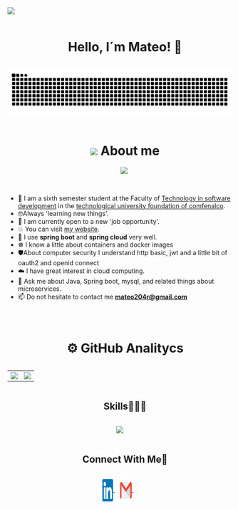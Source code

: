 <!--horizontal divider(gradiant)-->
<img src="https://user-images.githubusercontent.com/73097560/115834477-dbab4500-a447-11eb-908a-139a6edaec5c.gif">

<!--h1 without bottom border-->
<div id="user-content-toc">
  <ul align="center">
    <summary><h1 style="display: inline-block">Hello, I´m Mateo! 👋</h1></summary>
  </ul>
</div>
<picture>
  <source media="(prefers-color-scheme: dark)" srcset="https://raw.githubusercontent.com/MateoRodriguez0/MateoRodriguez0/output/github-contribution-grid-snake-dark.svg">
  <source media="(prefers-color-scheme: light)" srcset="https://raw.githubusercontent.com/MateoRodriguez0/MateoRodriguez0/output/github-contribution-grid-snake.svg">
  <img alt="github contribution grid snake animation" src="https://raw.githubusercontent.com/MateoRodriguez0/MateoRodriguez0/output/github-contribution-grid-snake.svg">
</picture>


<div id="user-content-toc">
  <ul align="center">
    <summary><h1 style="display: inline-block"><picture><img src = "https://github.com/7oSkaaa/7oSkaaa/blob/main/Images/about_me.gif?raw=true" width = 50px></picture> About me</h1></summary>
    <picture> <img align="right" src="https://github.com/7oSkaaa/7oSkaaa/blob/main/Images/Right_Side.gif?raw=true" width = 250px></picture>
  </ul>
</div>

<br><br>

- :school: I am a sixth semester student at the Faculty of [Technology in software development](https://tecnologicocomfenalco.edu.co/tecnologia-en-desarrollo-de-software) in the [technological university foundation of comfenalco](https://tecnologicocomfenalco.edu.co/).
- :nerd_face:Always 'learning new things'.
- :thinking: I am currently open to a new 'job opportunity'.
- :boom: You can visit [my website](https://leanunpoco.blogspot.com/).
- 🌱 I use **spring boot** and **spring cloud** very well.
- ☸️ I know a little about containers and docker images
- 🛡️About computer security I understand http basic, jwt and a little bit of oauth2 and openid connect
- ☁️ I have great interest in cloud computing.
- 💬 Ask me about Java, Spring boot, mysql, and related things about microservices.
- 📫 Do not hesitate to contact me **mateo204r@gmail.com**

<br>



<div id="user-content-toc">
  <ul align="center">
    <summary><h1 style="display: inline-block">⚙️ GitHub Analitycs </h1></summary>
  </ul>
</div>
<!--- stats & Trophy (start) -->
<p align="center">
  <!--- stats (start) -->
<table align="center">
<tr border="none">
<td width="50%" align="center">
  
  <img  align="center"  src="https://github-readme-stats.vercel.app/api?username=MateoRodriguez0&theme=dark&show_icons=true&count_private=true" />
</td>
<td width="50%" align="center">

  <img  align="center"  src="https://github-readme-stats.anuraghazra1.vercel.app/api/top-langs/?username=MateoRodriguez0&theme=dark&hide_border=false&no-bg=true&no-frame=true&langs_count=10"/>

  </td>
</tr>
</table>
<!--- stats (end) -->



</p>        
<!--- stats (end) -->


<!--h1 without bottom border-->
<div id="user-content-toc">
  <ul align="center">
    <summary><h2 style="display: inline-block">Skills👨🏻‍💻</h2></summary>
  </ul>
</div>
<p align="center">
  <a href="https://skillicons.dev">
    <img src="https://skillicons.dev/icons?i=java,spring,hibernate,eclipse,postman,mysql,git,github,html,css,js,tailwind,react,docker,aws,gcp"/>
  </a>
</p>


<!-- Connect with me -->
<!--h2 without bottom border-->
<div id="user-content-toc">
  <ul align="center">
    <summary><h2 style="display: inline-block">Connect With Me🤝</h2></summary>
  </ul>
</div>

<!--icons and links-->
<p align="center">
<a href="https://www.linkedin.com/in/mateo-rodriguezc/" target="_blank">
  <img align="center" alt="Rahul Dhanola | Linkedin" width="24px" src="https://github.com/SatYu26/SatYu26/blob/master/Assets/Linkedin.svg" height="50" width="50"  />
</a> &nbsp;&nbsp;

<a href="mailto:mateo204r@gmail.com" >
  <img align="center" alt="Rahul Dhanola | Gmail" width="26px" src="https://github.com/SatYu26/SatYu26/blob/master/Assets/Gmail.svg" height="50" width="50"  />
</a> &nbsp;&nbsp;
<p>

<!--<br><br>
<div align="center">
  <a href="https://visitcount.itsvg.in">
    <img src="https://profile-counter.glitch.me/MateoRodriguez0/count.svg">
  </a>
</div>


horizontal divider(gradiant)
<img src="https://user-images.githubusercontent.com/73097560/115834477-dbab4500-a447-11eb-908a-139a6edaec5c.gif">-->

